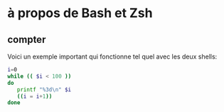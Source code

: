 # à propos de Bash et Zsh

## compter

Voici un exemple important qui fonctionne tel quel avec les deux shells:

```bash
i=0
while (( $i < 100 ))
do
   printf "%3d\n" $i
   ((i = i+1))
done
```
